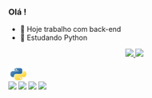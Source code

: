### Olá ! 


- 🔭 Hoje trabalho com back-end
- 🌱 Estudando Python

<div align="center">
  <a href="https://github.com/euleozera">
  <img height="180em" src="https://github-readme-stats.vercel.app/api?username=euleozera&show_icons=true&theme=dark&include_all_commits=true&count_private=true"/>
  <img height="180em" src="https://github-readme-stats.vercel.app/api/top-langs/?username=euleozera&layout=compact&langs_count=7&theme=dark"/>
</div>
  
  <div style="display: inline_block"><br>
     <img align="center" alt="Rafa-Python" height="30" width="40" src="https://raw.githubusercontent.com/devicons/devicon/master/icons/python/python-original.svg">
    </div>

  
  <div>
    <a href="https://instagram.com/euleozera" target="_blank"><img src="https://img.shields.io/badge/-Instagram-%23E4405F?style=for-the-badge&logo=instagram&logoColor=white" target="_blank"></a>
    <a href="https://discord.gg/leozera#5889" target="_blank"><img src="https://img.shields.io/badge/Discord-7289DA?style=for-the-badge&logo=discord&logoColor=white" target="_blank"></a>
    <a href="https://www.linkedin.com/in/" target="_blank"><img src="https://img.shields.io/badge/-LinkedIn-%230077B5?style=for-the-badge&logo=linkedin&logoColor=white" target="_blank"></a>
     <a href = "mailto:leonardogvmelo@gmail.com"><img src="https://img.shields.io/badge/-Gmail-%23333?style=for-the-badge&logo=gmail&logoColor=white" target="_blank"></a>
